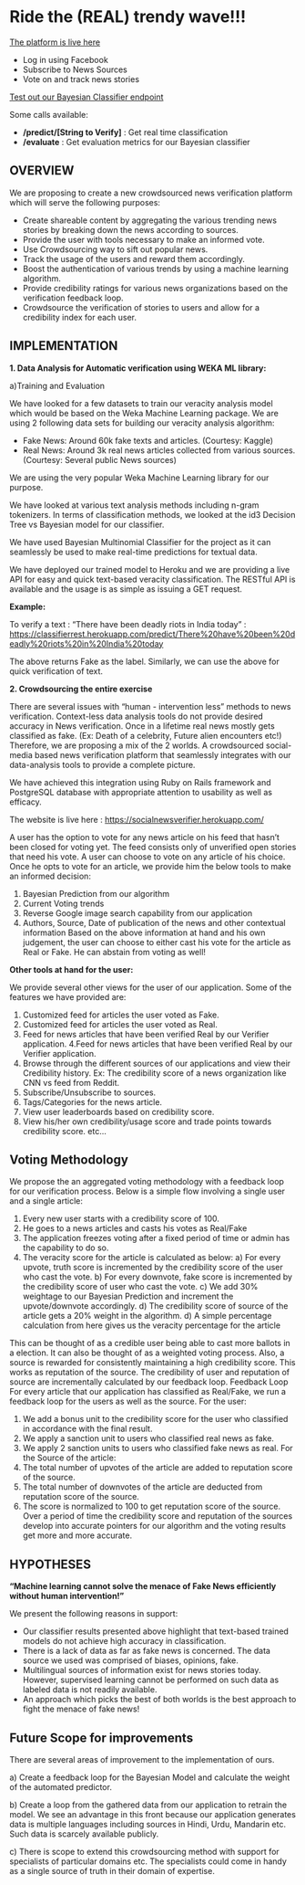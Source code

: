 # Ride the (REAL) trendy wave!!!

[The platform is live here](https://socialnewsverifier.herokuapp.com/)
* Log in using Facebook
* Subscribe to News Sources
* Vote on and track news stories 

[Test out our Bayesian Classifier endpoint](https://classifierrest.herokuapp.com/predict/There%20have%20been%20deadly%20riots%20in%20India%20today)

Some calls available:
* **/predict/[String to Verify]** : Get real time classification
* **/evaluate** : Get evaluation metrics for our Bayesian classifier
## OVERVIEW
We are proposing to create a new crowdsourced news verification platform which will serve the following purposes:
* Create shareable content by aggregating the various trending news stories by breaking down the news according to sources.
* Provide the user with tools necessary to make an informed vote.
* Use Crowdsourcing way to sift out popular news.
* Track the usage of the users and reward them accordingly. 
* Boost the authentication of various trends by using a machine learning algorithm.
* Provide credibility ratings for various news organizations based on the verification feedback loop. 
* Crowdsource the verification of stories to users and allow for a credibility index for each user.  

## IMPLEMENTATION 

**1. Data Analysis for Automatic verification using WEKA ML library:**

a)Training and Evaluation 

We have looked for a few datasets to train our veracity analysis model which would be based on the Weka Machine Learning package.
We are using 2 following data sets for building our veracity analysis algorithm:
* Fake News: Around 60k fake texts and articles. (Courtesy: Kaggle) 
* Real News: Around 3k real news articles collected from various sources. (Courtesy: Several public News sources)

We are using the very popular Weka Machine Learning library for our purpose. 

We have looked at various text analysis methods including n-gram tokenizers. In terms of classification methods, we looked at the id3 Decision Tree vs Bayesian model for our classifier. 

We have used Bayesian Multinomial Classifier for the project as it can seamlessly be used to make real-time predictions for textual data.

We have deployed our trained model to Heroku and we are providing a live API for easy and quick text-based veracity classification. The RESTful API is available and the usage is as simple as issuing a GET request.

**Example:** 

To verify a text : “There have been deadly riots in India today” :  
https://classifierrest.herokuapp.com/predict/There%20have%20been%20deadly%20riots%20in%20India%20today 

The above returns Fake as the label. Similarly, we can use the above for quick verification of text. 

**2. Crowdsourcing the entire exercise**

There are several issues with “human - intervention less” methods to news verification.
Context-less data analysis tools do not provide desired accuracy in News verification.
Once in a lifetime real news mostly gets classified as fake. (Ex: Death of a celebrity, Future alien encounters etc!)
Therefore, we are proposing a mix of the 2 worlds. A crowdsourced social-media based news verification platform that seamlessly integrates with our data-analysis tools to provide a complete picture. 
  
We have achieved this integration using Ruby on Rails framework and PostgreSQL database with appropriate attention to usability as well as efficacy. 

The website is live here :  https://socialnewsverifier.herokuapp.com/ 

A user has the option to vote for any news article on his feed that hasn’t been closed for voting yet. The feed consists only of unverified open stories that need his vote. A user can choose to vote on any article of his choice.
Once he opts to vote for an article, we provide him the below tools to make an informed decision:

1. Bayesian Prediction from our algorithm
2. Current Voting trends
3. Reverse Google image search capability from our application
4. Authors, Source, Date of publication of the news and other contextual information
Based on the above information at hand and his own judgement, the user can choose to either cast his vote for the article as Real or Fake. He can abstain from voting as well!

**Other tools at hand for the user:**

We provide several other views for the user of our application. Some of the features we have provided are:
1. Customized feed for articles the user voted as Fake.
2. Customized feed for articles the user voted as Real.
3. Feed for news articles that have been verified Real by our Verifier application.
4.Feed for news articles that have been verified Real by our Verifier application.
5. Browse through the different sources of our applications and view their Credibility history. Ex: The credibility score of a news organization like CNN vs feed from Reddit.
6. Subscribe/Unsubscribe to sources.
7. Tags/Categories for the news article.
8. View user leaderboards based on credibility score.
9. View his/her own credibility/usage score and trade points towards credibility score.
etc...

## Voting Methodology

We propose the an aggregated voting methodology with a feedback loop for our verification process. 
Below is a simple flow involving a single user and a single article:

1. Every new user starts with a credibility score of 100.
2. He goes to a news articles and casts his votes as Real/Fake
3. The application freezes voting after a fixed period of time or admin has the capability to do so.
4. The veracity score for the article is calculated as below:
     a) For every upvote, truth score is incremented by the credibility score of the user who cast the vote.
     b) For every downvote, fake score is incremented by the credibility score of user who cast the vote.
     c) We add 30% weightage to our Bayesian Prediction and increment the upvote/downvote accordingly.
     d) The credibility score of source of the article gets a 20% weight in the algorithm. 
     d) A simple percentage calculation from here gives us the veracity percentage for the article

This can be thought of as a credible user being able to cast more ballots in a election. It can also be thought of as a weighted voting process. Also, a source is rewarded for consistently maintaining a high credibility score. This works as reputation of the source. The credibility of user and reputation of source are incrementally calculated by our feedback loop.
Feedback Loop
For every article that our application has classified as Real/Fake, we run a feedback loop for the users as well as the source.
For the user:
1) We add a bonus unit to the credibility score for the user who classified in accordance with the final result.
2) We apply a sanction unit to users who classified real news as fake.
3) We apply 2 sanction units to users who classified fake news as real.
For the Source of the article:
1) The total number of upvotes of the article are added to reputation score of the source.
2) The total number of downvotes of the article are deducted from reputation score of the source.
3) The score is normalized to 100 to get reputation score of the source.
Over a period of time the credibility score and reputation of the sources develop into accurate pointers for our algorithm and the voting results get more and more accurate. 

## HYPOTHESES
__“Machine learning cannot solve the menace of Fake News efficiently without human intervention!”__

We present the following reasons in support:
* Our classifier results presented above highlight that text-based trained models do not achieve high accuracy in classification.
* There is a lack of data as far as fake news is concerned. The data source we used was comprised of biases, opinions, fake.
* Multilingual sources of information exist for news stories today. However, supervised learning cannot be performed on such data as labeled data is not readily available.
* An approach which picks the best of both worlds is the best approach to fight the menace of fake news!   

## Future Scope for improvements
There are several areas of improvement to the implementation of ours.

a) Create a feedback loop for the Bayesian Model and calculate the weight of the automated predictor.

b) Create a loop from the gathered data from our application to retrain the model. We see an advantage in this front because our application generates data is multiple languages including sources in Hindi, Urdu, Mandarin etc. Such data is scarcely available publicly.

c) There is scope to extend this crowdsourcing method with support for specialists of particular domains etc. The specialists could come in handy as a single source of truth in their domain of expertise.  

        
 


 
